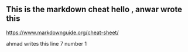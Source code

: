 ## This is the markdown cheat hello , anwar wrote this
https://www.markdownguide.org/cheat-sheet/

ahmad writes this line 7 number 1
